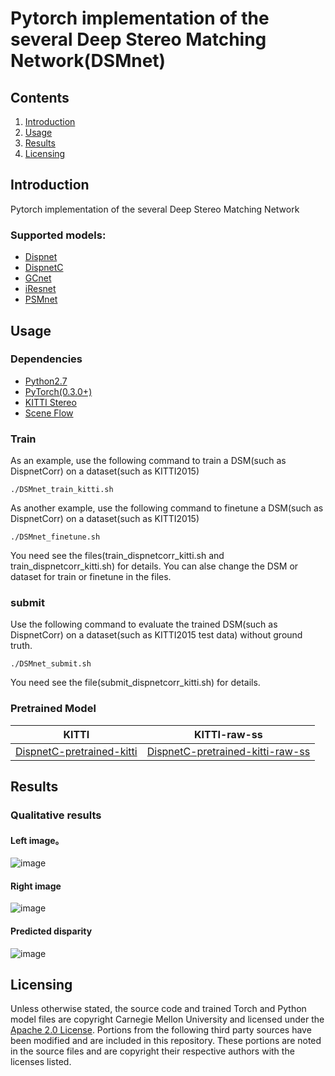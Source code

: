 # Pytorch implementation of the several Deep Stereo Matching Network(DSMnet)

## Contents

1. [Introduction](#introduction)
2. [Usage](#usage)
3. [Results](#results)
4. [Licensing](#Licensing)

## Introduction

Pytorch implementation of the several Deep Stereo Matching Network
### Supported models:

- [Dispnet](http://arxiv.org/abs/1512.02134)
- [DispnetC](http://arxiv.org/abs/1512.02134)
- [GCnet](http://arxiv.org/abs/1703.04309)
- [iResnet](http://arxiv.org/abs/1712.01039v1)
- [PSMnet](http://arxiv.org/pdf/1803.08669)

## Usage

### Dependencies

- [Python2.7](https://www.python.org/downloads/)
- [PyTorch(0.3.0+)](http://pytorch.org)
- [KITTI Stereo](http://www.cvlibs.net/datasets/kitti/eval_stereo.php)
- [Scene Flow](https://lmb.informatik.uni-freiburg.de/resources/datasets/SceneFlowDatasets.en.html)

### Train
As an example, use the following command to train a DSM(such as DispnetCorr) on  a dataset(such as KITTI2015)

```
./DSMnet_train_kitti.sh
```

As another example, use the following command to finetune a DSM(such as DispnetCorr) on  a dataset(such as KITTI2015)

```
./DSMnet_finetune.sh
```
You need see the files(train_dispnetcorr_kitti.sh and train_dispnetcorr_kitti.sh) for details. You can alse change the DSM or dataset for train or finetune in the files.


### submit
Use the following command to evaluate the trained DSM(such as DispnetCorr) on  a dataset(such as KITTI2015 test data) without ground truth.

```
./DSMnet_submit.sh
```
You need see the file(submit_dispnetcorr_kitti.sh) for details.

### Pretrained Model
| KITTI | KITTI-raw-ss |
|---|---|
|[DispnetC-pretrained-kitti](https://pan.baidu.com/s/1Dy9FitFASBFtTBoKAhodRg)|[DispnetC-pretrained-kitti-raw-ss](https://pan.baidu.com/s/1AWz9rJVoAuXn2KjCUvllBw)|


## Results

### Qualitative results
#### Left image。
![image](https://github.com/sunshinnnn/DSMnet/blob/master/deploy/10L.png)

#### Right image
![image](https://github.com/sunshinnnn/DSMnet/blob/master/deploy/10R.png)

#### Predicted disparity
![image](https://github.com/sunshinnnn/DSMnet/blob/master/deploy/dispL.png)

## Licensing
Unless otherwise stated, the source code and trained Torch and Python
model files are copyright Carnegie Mellon University and licensed
under the [Apache 2.0 License](./LICENSE).
Portions from the following third party sources have
been modified and are included in this repository.
These portions are noted in the source files and are
copyright their respective authors with
the licenses listed.
